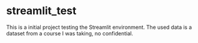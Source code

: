 # streamlit_test

This is a initial project testing the Streamlit environment. 
The used data is a dataset from a course I was taking, no confidential.
